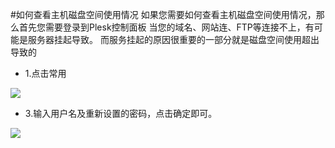 <!-- --- tag: plesk FTP 虚拟主机 -->
<!-- --- title: 如何查看主机磁盘空间使用情况 -->
#如何查看主机磁盘空间使用情况
如果您需要如何查看主机磁盘空间使用情况，那么首先您需要登录到Plesk控制面板
当您的域名、网站连、FTP等连接不上，有可能是服务器挂起导致。
而服务挂起的原因很重要的一部分就是磁盘空间使用超出导致的

*    1.点击常用

![](http://ww3.sinaimg.cn/large/a74eed94jw1dzctwcxgsnj.jpg)

*    3.输入用户名及重新设置的密码，点击确定即可。

![](http://ww2.sinaimg.cn/large/a74e55b4jw1dzctybmxhuj.jpg)